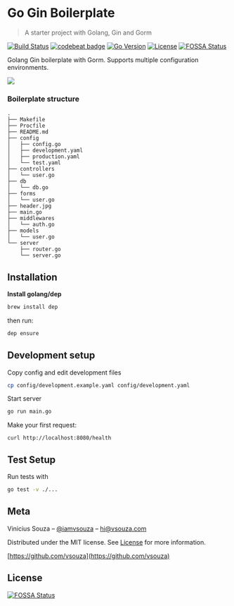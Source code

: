 # Go Gin Boilerplate
> A starter project with Golang, Gin and Gorm

[![Build Status][travis-image]][travis-url]
[![codebeat badge](https://codebeat.co/badges/ed248580-942c-4ffc-919f-d3681d28a799)](https://codebeat.co/projects/github-com-vsouza-go-gin-boilerplate)
[![Go Version][go-image]][go-url]
[![License][license-image]][license-url]
[![FOSSA Status](https://app.fossa.io/api/projects/git%2Bgithub.com%2Fvsouza%2Fgo-gin-boilerplate.svg?type=shield)](https://app.fossa.io/projects/git%2Bgithub.com%2Fvsouza%2Fgo-gin-boilerplate?ref=badge_shield)


Golang Gin boilerplate with Gorm. Supports multiple configuration environments.

![](header.jpg)

### Boilerplate structure

```
.
├── Makefile
├── Procfile
├── README.md
├── config
│   ├── config.go
│   ├── development.yaml
│   ├── production.yaml
│   └── test.yaml
├── controllers
│   └── user.go
├── db
│   └── db.go
├── forms
│   └── user.go
├── header.jpg
├── main.go
├── middlewares
│   └── auth.go
├── models
│   └── user.go
└── server
    ├── router.go
    └── server.go
```

## Installation

__Install golang/dep__

```sh
brew install dep
```

then run:

```sh
dep ensure
```

## Development setup

Copy config and edit development files

```sh
cp config/development.example.yaml config/development.yaml
```

Start server

```sh
go run main.go
```

Make your first request:

`curl http://localhost:8080/health`

## Test Setup

Run tests with

```sh
go test -v ./...
```

## Meta

Vinicius Souza – [@iamvsouza](https://twitter.com/iamvsouza) – hi@vsouza.com

Distributed under the MIT license. See [License](https://vsouza.mit-license.org) for more information.

[https://github.com/vsouza](https://github.com/vsouza)

[go-image]: https://img.shields.io/badge/Go--version-1.9-blue.svg
[go-url]: https://golang.org/doc/go1.9
[travis-image]: https://travis-ci.org/vsouza/go-gin-boilerplate.svg?branch=master
[travis-url]: https://travis-ci.org/vsouza/go-gin-boilerplate
[license-image]: https://img.shields.io/badge/License-MIT-blue.svg
[license-url]: https://vsouza.mit-license.org


## License
[![FOSSA Status](https://app.fossa.io/api/projects/git%2Bgithub.com%2Fvsouza%2Fgo-gin-boilerplate.svg?type=large)](https://app.fossa.io/projects/git%2Bgithub.com%2Fvsouza%2Fgo-gin-boilerplate?ref=badge_large)